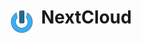 # NextCloud <img style="margin: 6px 13px 0px 0px" align="left" src="../../data/images/logo_36x36.png" />
